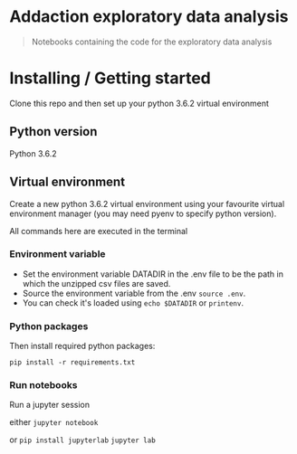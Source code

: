 # Addaction exploratory data analysis
> Notebooks containing the code for the exploratory data analysis


# Installing / Getting started

Clone this repo and then set up your python 3.6.2 virtual environment

## Python version
Python 3.6.2

## Virtual environment
Create a new python 3.6.2 virtual environment using your favourite virtual environment manager (you may need pyenv to specify python version).

All commands here are executed in the terminal

### Environment variable
- Set the environment variable DATADIR in the .env file to be the path in which the unzipped csv files are saved.
- Source the environment variable from the .env `source .env`.
- You can check it's loaded using `echo $DATADIR` or `printenv`.


### Python packages
Then install required python packages:

`pip install -r requirements.txt`

### Run notebooks
Run a jupyter session

either `jupyter notebook`

or `pip install jupyterlab`
`jupyter lab`

